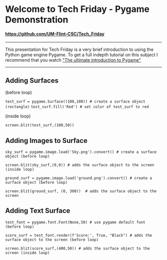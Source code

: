 # Welcome to Tech Friday - Pygame Demonstration
#### https://github.com/UM-Flint-CSC/Tech_Friday
***
This presentation for Tech Friday is a very brief introduction to using the Python game engine Pygame. 
To get a full indepth tutorial on this subject I recommend that you watch ["The ultimate introduction to Pygame"](https://youtu.be/AY9MnQ4x3zk?si=eHUOPduFXs4LrxJO)
***
## Adding Surfaces
(before loop)

`test_surf = pygame.Surface((100,100)) # create a surface object (rectangle)`
`test_surf.fill('Red') # set color of test_surf to red`

(inside loop)

`screen.blit(test_surf,(100,50))`

## Adding Images to Surface

`sky_surf = pygame.image.load('Sky.png').convert() # create a surface object (before loop)`

`screen.blit(sky_surf,(0,0)) # adds the surface object to the screen (inside loop)`

`ground_surf = pygame.image.load('ground.png').convert() # create a surface object (before loop)`

`screen.blit(ground_surf, (0, 300))  # adds the surface object to the screen`

## Adding Text Surface

`test_font = pygame.font.Font(None,50) # use pygame default font (before loop)`

`score_surf = test_font.render(f'Score:', True, "Black") # adds the surface object to the screen (before loop)`

`screen.blit(score_surf,(400,50)) # adds the surface object to the screen (inside loop)`

